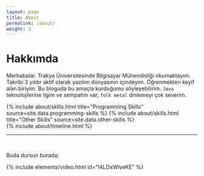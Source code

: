 ```yaml
---
layout: page
title: About
permalink: /about/
weight: 3
---
```


# **Hakkımda**

Merhabalar. Trakya Üniversitesinde Bilgisayar Mühendisliği okumaktayım. Takribi 3 yıldır aktif olarak yazılım dünyasının içindeyim. Öğrenmekten keyif alan biriyim. Bu bloguda bu amaçla kurduğumu söyleyebilirim. `Java` teknolojilerine ilgim ve sempatim var, `folk metal` dinlemeyi çok severim. 

<div class="row">
{% include about/skills.html title="Programming Skills" source=site.data.programming-skills %}
{% include about/skills.html title="Other Skills" source=site.data.other-skills %}
</div>

<div class="row">
{% include about/timeline.html %}
</div>

---

</br>

Buda dursun burada;


{% include elements/video.html id="I4LDxWlveKE" %}